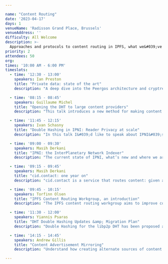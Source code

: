 ```yaml
---

name: "Content Routing"
date: '2023-04-17'
days: 1
venueName: 'Radisson Grand Place, Brussels'
venueAddress: ''
difficulty: All Welcome
description: >-
  Approaches and protocols to content routing in IPFS, what we&#039;ve learned so far, and directions for the future. Join this track to explore herding CIDs, bringing content providers closer to the seekers of content, new advances across content routing systems, and a fresh look at the horizon of what&#039;s to come.
priority: 2
attendees: 50
org: 
times: '10:00 AM - 6:00 PM'
timeslots:
  - time: '12:30 - 13:00'
    speakers: Ian Preston
    title: "Private data: state of the art"
    description: "A deep dive into the Peergos architecture and cryptree+ which gives post-quantum ciphertext-level access control, better metadata protection and better performance. Learn about our fully concurrent GC design, and other performance boosts."

  - time: '08:15 - 08:45'
    speakers: Guillaume Michel
    title: "Opening the DHT to large content providers"
    description: "This talk introduces a new method for making content publishing in the DHT less resource-intensive for large content providers. This technique, named Reprovide Sweep reduces the load of content publication by reproviding all provider records located in the same keyspace region at once. This strategy decreases the number of DHT lookups required for content publication, and the number of connections to open by 80x for a content provider advertising 100’000 CID. The talk will be of interest to those interested in IPFS optimization and improving the efficiency of large-scale content publication and discovery on the DHT. "

  - time: '11:45 - 12:15'
    speakers: Ivan Schasny
    title: "Double Hashing in IPNI: Reader Privacy at scale"
    description: "In this talk I&#039;d like to speak about IPNI&#039;s journey to implementing Double Hashing at scale. I&#039;ll cover: * what double hashing is and what benefits it gives to the user; * IPNI and DHT double hashing compatibility; * IPNI dataset migration; * how we run double hashing in production; * issues that we encountered. This talk will be interesting to those who already run IPNI by themselves (as they will want to implement Reader Privacy at some point) as well as to those who are just thinking to participate in the IPNI ecosystem."

  - time: '09:00 - 09:30'
    speakers: Masih Derkani
    title: "IPNI: the InterPlanetary Network Indexer"
    description: "The current state of IPNI, what’s new and where we are going"

  - time: '09:15 - 09:45'
    speakers: Masih Derkani
    title: "cid.contact: one year on"
    description: "cid.contact is a service that routes content: given a CID it finds providers of it along with metadata on how it can be retrieved. It has been almost a year since the launch of cid.contact. a lot has happened since. This talk goes over the latest and greatest offered by cid.contact, our journey in making it all happen and what&#039;s to come"

  - time: '09:45 - 10:15'
    speakers: Torfinn Olsen
    title: "IPFS Content Routing Workgroup, an introduction"
    description: "The IPFS content routing workgroup aims to improve content routing within the IPFS network by applying an intentional focus on effectiveness of content discovery and delivery mechanisms. We make group decisions around the design and implementation of new content routing protocols, optimize existing ones, and address the various technical challenges associated with decentralized content routing. We&#039;d like to make everyone aware of the important work this group is doing and encourage their participation."

  - time: '11:30 - 12:00'
    speakers: Yiannis Psaras
    title: "DHT Double Hashing Updates &amp; Migration Plan"
    description: "Double Hashing for the libp2p DHT has been proposed as an approach to improve libp2p&#039;s privacy. The approach, which includes breaking changes to the current DHT, has been discussed at IPFS Thing and Camp 2022. This talk will give a brief update of developments since IPFS Camp and most importantly will lay out the migration plan to the new double-hashing DHT."

  - time: '14:15 - 14:45'
    speakers: Andrew Gillis
    title: "Content Advertisement Mirroring"
    description: "Understand how creating alternate sources of content advertisement data is needed to unburden advertisement publishers, and start new indexers quickly. Discuss ideas that build on this capability, such as distributing content advertisement and providing alternate means of publishing it. Define basic outline for a protocol that enables interoperability of advertisement publishers and indexer operators."

---
```

